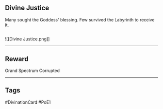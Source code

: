 ## Divine Justice
Many sought the Goddess' blessing. Few survived the Labyrinth to receive it.
## 
![[Divine Justice.png]]

---
## Reward
Grand Spectrum
Corrupted

---
## Tags
#DivinationCard
#PoE1